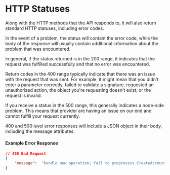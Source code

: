 # HTTP Statuses

Along with the HTTP methods that the API responds to, it will also return standard HTTP statuses, including error codes.

In the event of a problem, the status will contain the error code, while the body of the response will usually contain additional information about the problem that was encountered.

In general, if the status returned is in the 200 range, it indicates that the request was fulfilled successfully and that no error was encountered.

Return codes in the 400 range typically indicate that there was an issue with the request that was sent. For example, it might mean that you didn’t enter a parameter correctly, failed to validate a signature, requested an unauthorized action, the object you're requesting doesn't exist, or the request is invalid.

If you receive a status in the 500 range, this generally indicates a node-side problem. This means that provider are having an issue on our end and cannot fulfill your request currently.

400 and 500 level error responses will include a JSON object in their body, including the message attributes.

#### Example Error Response

```json
// 400 Bad Request
{
    "message":  "handle new operation; fail to preprocess CreateAccountsItem: keys of target already exists"
}
```

